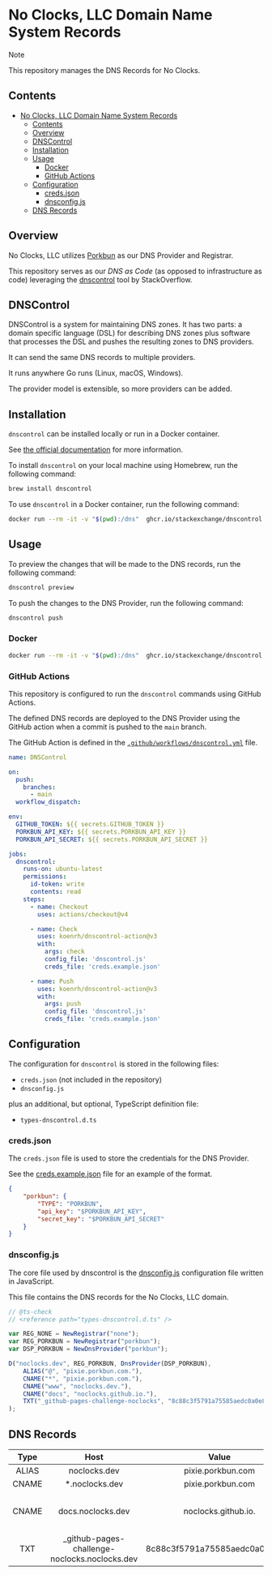 # No Clocks, LLC Domain Name System Records

> [!NOTE]
> This repository manages the DNS Records for No Clocks.


## Contents

- [No Clocks, LLC Domain Name System Records](#no-clocks-llc-domain-name-system-records)
  - [Contents](#contents)
  - [Overview](#overview)
  - [DNSControl](#dnscontrol)
  - [Installation](#installation)
  - [Usage](#usage)
    - [Docker](#docker)
    - [GitHub Actions](#github-actions)
  - [Configuration](#configuration)
    - [creds.json](#credsjson)
    - [dnsconfig.js](#dnsconfigjs)
  - [DNS Records](#dns-records)

## Overview

No Clocks, LLC utilizes [Porkbun](https://porkbun.com/) as our DNS Provider and Registrar.

This repository serves as our *DNS as Code* (as opposed to infrastructure as code) leveraging the [dnscontrol](https://github.com/StackExchange/dnscontrol/) tool by StackOverflow.

## DNSControl

DNSControl is a system for maintaining DNS zones. It has two parts: a domain specific language (DSL) for describing
DNS zones plus software that processes the DSL and pushes the resulting zones to DNS providers.

It can send the same DNS records to multiple providers.

It runs anywhere Go runs (Linux, macOS, Windows).

The provider model is extensible, so more providers can be added.

## Installation

`dnscontrol` can be installed locally or run in a Docker container.

See [the official documentation](https://docs.dnscontrol.org/getting-started/getting-started#1-install-the-software) for more information.

To install `dnscontrol` on your local machine using Homebrew, run the following command:

```bash
brew install dnscontrol
```

To use `dnscontrol` in a Docker container, run the following command:

```bash
docker run --rm -it -v "$(pwd):/dns"  ghcr.io/stackexchange/dnscontrol preview
```

## Usage

To preview the changes that will be made to the DNS records, run the following command:

```bash
dnscontrol preview
```

To push the changes to the DNS Provider, run the following command:

```bash
dnscontrol push
```

### Docker

```bash
docker run --rm -it -v "$(pwd):/dns"  ghcr.io/stackexchange/dnscontrol preview
```

### GitHub Actions

This repository is configured to run the `dnscontrol` commands using GitHub Actions.

The defined DNS records are deployed to the DNS Provider using the GitHub action when a commit is pushed to the `main` branch.

The GitHub Action is defined in the [`.github/workflows/dnscontrol.yml`](.github/workflows/dnscontrol.yml) file.

```yaml
name: DNSControl

on:
  push:
    branches:
      - main
  workflow_dispatch:

env:
  GITHUB_TOKEN: ${{ secrets.GITHUB_TOKEN }}
  PORKBUN_API_KEY: ${{ secrets.PORKBUN_API_KEY }}
  PORKBUN_API_SECRET: ${{ secrets.PORKBUN_API_SECRET }}

jobs:
  dnscontrol:
    runs-on: ubuntu-latest
    permissions:
      id-token: write
      contents: read
    steps:
      - name: Checkout
        uses: actions/checkout@v4

      - name: Check
        uses: koenrh/dnscontrol-action@v3
        with:
          args: check
          config_file: 'dnscontrol.js'
          creds_file: 'creds.example.json'

      - name: Push
        uses: koenrh/dnscontrol-action@v3
        with:
          args: push
          config_file: 'dnscontrol.js'
          creds_file: 'creds.example.json'
```

## Configuration

The configuration for `dnscontrol` is stored in the following files:

- `creds.json` (not included in the repository)
- `dnsconfig.js`

plus an additional, but optional, TypeScript definition file:

- `types-dnscontrol.d.ts`


### creds.json

The `creds.json` file is used to store the credentials for the DNS Provider.

See the [creds.example.json](creds.example.json) file for an example of the format.

```json
{
    "porkbun": {
        "TYPE": "PORKBUN",
        "api_key": "$PORKBUN_API_KEY",
        "secret_key": "$PORKBUN_API_SECRET"
    }
}
```

### dnsconfig.js

The core file used by dnscontrol is the [dnsconfig.js](dnsconfig.js) configuration file written in JavaScript.

This file contains the DNS records for the No Clocks, LLC domain.

```javascript
// @ts-check
// <reference path="types-dnscontrol.d.ts" />

var REG_NONE = NewRegistrar("none");
var REG_PORKBUN = NewRegistrar("porkbun");
var DSP_PORKBUN = NewDnsProvider("porkbun");

D("noclocks.dev", REG_PORKBUN, DnsProvider(DSP_PORKBUN),
    ALIAS("@", "pixie.porkbun.com."),
    CNAME("*", "pixie.porkbun.com."),
    CNAME("www", "noclocks.dev."),
    CNAME("docs", "noclocks.github.io."),
    TXT("_github-pages-challenge-noclocks", "8c88c3f5791a75585aedc0a0e821fb")
);
```

## DNS Records

| Type  |                     Host                      |             Value              | TTL | Options |              Notes              |
|:-----:|:---------------------------------------------:|:------------------------------:|:---:|:-------:|:-------------------------------:|
| ALIAS |                 noclocks.dev                  |       pixie.porkbun.com        | 60  |         |                                 |
| CNAME |                *.noclocks.dev                 |       pixie.porkbun.com        | 600 |         |                                 |
| CNAME |               docs.noclocks.dev               |      noclocks.github.io.       | 600 |         | `CNAME` record for GitHub Pages |
|  TXT  | _github-pages-challenge-noclocks.noclocks.dev | 8c88c3f5791a75585aedc0a0e821fb | 600 |         |   GitHub Domain Verification    |
